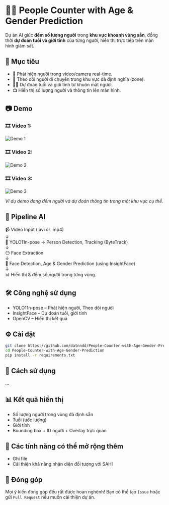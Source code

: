 # 👁️‍🔮 People Counter with Age & Gender Prediction

Dự án AI giúc **đếm số lượng người** trong **khu vực khoanh vùng sẵn**, đồng thời **dự đoán tuổi và giới tính** của từng người, hiển thị trực tiếp trên màn hình giám sát.

## 📌 Mục tiêu
- 📍 Phát hiện người trong video/camera real-time.
- 🧠 Theo dõi người di chuyển trong khu vực đã định nghĩa (zone).
- 👨👩 Dự đoán tuổi và giới tính từ khuôn mặt người.
- 📺 Hiển thị số lượng người và thông tin lên màn hình.

## 📷 Demo
### 🎞️ Video 1:
![Demo 1](demo/test1.gif)

### 🎞️ Video 2:
![Demo 2](demo/test2.gif)

### 🎞️ Video 3:
![Demo 3](demo/test3.gif)

*Ví dụ demo đang đếm người và dự đoán thông tin trong một khu vực cụ thể.*

## 🎯 Pipeline AI

📹 Video Input (.avi or .mp4)  
↓  
🧠 YOLO11n-pose → Person Detection, Tracking (ByteTrack)  
↓  
😶 Face Extraction  
↓  
🧓 Face Detection, Age & Gender Prediction (using InsightFace)  
↓  
📊 Hiển thị & đếm số người trong từng vùng.

## 🛠 Công nghệ sử dụng
- YOLO11n-pose – Phát hiện người, Theo dõi người
- InsightFace – Dự đoán tuổi, giới tính
- OpenCV – Hiển thị kết quả

## ⚙️ Cài đặt

```bash
git clone https://github.com/datnndd/People-Counter-with-Age-Gender-Prediction.git
cd People-Counter-with-Age-Gender-Prediction
pip install -r requirements.txt
```

## 🚀 Cách sử dụng

...

## 📊 Kết quả hiển thị
- Số lượng người trong vùng đã định sẵn
- Tuổi (ước lượng)
- Giới tính
- Bounding box + ID người + Overlay trực quan

## 📁 Các tính năng có thể mở rộng thêm
- Ghi file
- Cải thiện khả năng nhận diện đối tượng với SAHI

## 🤝 Đóng góp
Mọi ý kiến đóng góp đều rất được hoan nghênh! Bạn có thể tạo `Issue` hoặc gửi `Pull Request` nếu muốn cải thiện dự án.
